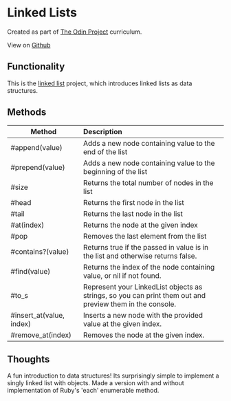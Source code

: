 
# Linked Lists
Created as part of [The Odin Project](https://www.theodinproject.com) curriculum.

View on [Github](https://github.com/mostly-harmless42/linked-list)

## Functionality

This is the [linked list](https://www.theodinproject.com/paths/full-stack-ruby-on-rails/courses/ruby-programming/lessons/linked-lists) project, which introduces linked lists as data structures.

## Methods

| Method        | Description   |
| ------------- |:-------------|
| #append(value)     | Adds a new node containing value to the end of the list |
| #prepend(value)     | Adds a new node containing value to the beginning of the list      |
| #size | Returns the total number of nodes in the list      |
| #head | Returns the first node in the list     |
| #tail | Returns the last node in the list     |
| #at(index) | Returns the node at the given index    |
| #pop | Removes the last element from the list    |
| #contains?(value) | Returns true if the passed in value is in the list and otherwise returns false.     |
| #find(value) | Returns the index of the node containing value, or nil if not found.    |
| #to_s | Represent your LinkedList objects as strings, so you can print them out and preview them in the console.    |
| #insert_at(value, index) | Inserts a new node with the provided value at the given index.    |
| #remove_at(index) | Removes the node at the given index.   |

## Thoughts

A fun introduction to data structures! Its surprisingly simple to implement a singly linked list with objects. Made a version with and without implementation of Ruby's 'each' enumerable method.